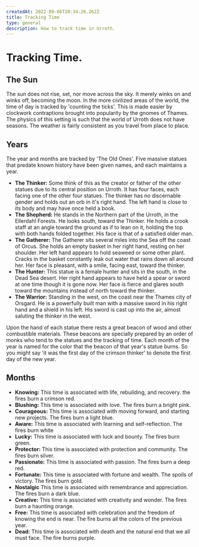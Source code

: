 ```yaml
---
createdAt: 2022-08-06T20:34:26.262Z
title: Tracking Time
type: general
description: How to track time in Urroth.
---
```

# Tracking Time.

## The Sun

The sun does not rise, set, nor move across the sky. It merely winks on and winks off, becoming the moon. In the more civilized areas of the world, the time of day is tracked by 'counting the ticks'. This is made easier by clockwork contraptions brought into popularity by the gnomes of Thames. The physics of this setting is such that the world of Urroth does not have seasons. The weather is fairly consistent as you travel from place to place.

## Years

The year and months are tracked by 'The Old Ones'. Five massive statues that predate known history have been given names, and each maintains a year.

* **The Thinker:** Some think of this as the creator or father of the other statues due to its central position on Urroth. It has four faces, each facing one of the other four statues. The thinker has no discernable gender and holds out an orb in it's right hand. The left hand is close to its body and may have once held a book.
* **The Shepherd:** He stands in the Northern part of the Urroth, in the Ellerdahl Forests. He looks south, toward the Thinker. He holds a crook staff at an angle toward the ground as if to lean on it, holding the top with both hands folded together. His face is that of a satisfied older man.
* **The Gatherer:** The Gatherer sits several miles into the Sea off the coast of Orcus. She holds an empty basket in her right hand, resting on her shoulder. Her left hand appears to hold seaweed or some other plant. Cracks in the basket constantly leak out water that rains down all around her. Her face is pleasant, with a smile, facing east, toward the thinker.
* **The Hunter:** This statue is a female hunter and sits in the south, in the Dead Sea desert. Her right hand appears to have held a spear or sword at one time though it is gone now. Her face is fierce and glares south toward the mountains instead of north toward the thinker.
* **The Warrior:** Standing in the west, on the coast near the Thames city of Orsgard. He is a powerfully built man with a massive sword in his right hand and a shield in his left. His sword is cast up into the air, almost saluting the thinker in the west.

Upon the hand of each statue there rests a great beacon of wood and other combustible materials. These beacons are specially prepared by an order of monks who tend to the statues and the tracking of time. Each month of the year is named for the color that the beacon of that year's statue burns. So you might say 'it was the first day of the crimson thinker' to denote the first day of the new year.

## Months

* **Knowing:** This time is associated with life, rebuilding, and recovery. the fires burn a crimson red.
* **Blushing:** This time is associated with love. The fires burn a bright pink.
* **Courageous:** This time is associated with moving forward, and starting new projects. The fires burn a light blue.
* **Aware:** This time is associated with learning and self-reflection. The fires burn white
* **Lucky:** This time is associated with luck and bounty. The fires burn green.
* **Protector:** This time is associated with protection and community. The fires burn silver.
* **Passionate:** This time is associated with passion. The fires burn a deep red.
* **Fortunate:** This time is associated with fortune and wealth. The spoils of victory. The fires burn gold.
* **Nostalgic** This time is associated with remembrance and appreciation. The fires burn a dark blue.
* **Creative:** This time is associated with creativity and wonder. The fires burn a haunting orange.
* **Free:** This time is associated with celebration and the freedom of knowing the end is near. The fire burns all the colors of the previous year.
* **Dead:** This time is associated with death and the natural end that we all must face. The fire burns purple.
